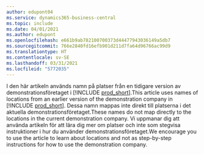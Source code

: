 ```yaml
---
author: edupont04
ms.service: dynamics365-business-central
ms.topic: include
ms.date: 04/01/2021
ms.author: edupont
ms.openlocfilehash: e661b9ab782100700373d44477943036149a5db7
ms.sourcegitcommit: 766e2840fd16efb901d211d7fa64d96766ac99d9
ms.translationtype: HT
ms.contentlocale: sv-SE
ms.lasthandoff: 03/31/2021
ms.locfileid: "5772035"
---
```

<span data-ttu-id="29722-101">I den här artikeln används namn på platser från en tidigare version av demonstrationsföretaget i [!INCLUDE [prod_short](prod_short.md)].</span><span class="sxs-lookup"><span data-stu-id="29722-101">This article uses names of locations from an earlier version of the demonstration company in [!INCLUDE [prod_short](prod_short.md)].</span></span> <span data-ttu-id="29722-102">Dessa namn mappas inte direkt till platserna i det aktuella demonstrationsföretaget.</span><span class="sxs-lookup"><span data-stu-id="29722-102">These names do not map directly to the locations in the current demonstration company.</span></span> <span data-ttu-id="29722-103">Vi uppmanar dig att använda artikeln för att lära dig mer om platser och inte som stegvisa instruktioner i hur du använder demonstrationsföretaget.</span><span class="sxs-lookup"><span data-stu-id="29722-103">We encourage you to use the article to learn about locations and not as step-by-step instructions for how to use the demonstration company.</span></span>